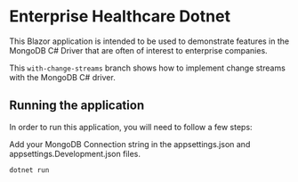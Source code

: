 # Enterprise Healthcare Dotnet

This Blazor application is intended to be used to demonstrate features in the MongoDB C# Driver that are often of interest to enterprise companies.

This `with-change-streams` branch shows how to implement change streams with the MongoDB C# driver. 

## Running the application

In order to run this application, you will need to follow a few steps:

Add your MongoDB Connection string in the appsettings.json and appsettings.Development.json files.

```bash
dotnet run
```
